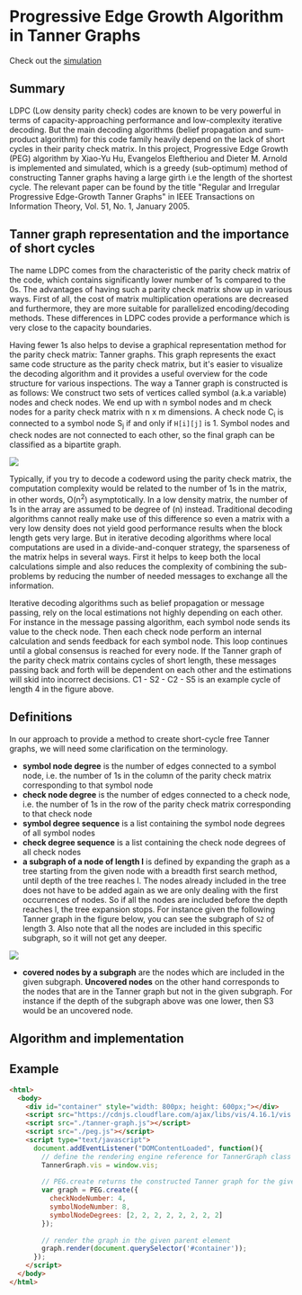 # Progressive Edge Growth Algorithm in Tanner Graphs

Check out the [simulation](https://uzum.github.io/ldpc-peg)

## Summary

LDPC (Low density parity check) codes are known to be very powerful in terms of capacity-approaching performance and low-complexity iterative decoding. But the main decoding algorithms (belief propagation and sum-product algorithm) for this code family heavily depend on the lack of short cycles in their parity check matrix. In this project, Progressive Edge Growth (PEG) algorithm by Xiao-Yu Hu, Evangelos Eleftheriou and Dieter M. Arnold is implemented and simulated, which is a greedy (sub-optimum) method of constructing Tanner graphs having a large girth i.e the length of the shortest cycle. The relevant paper can be found by the title "Regular and Irregular Progressive Edge-Growth Tanner Graphs" in IEEE Transactions on Information Theory, Vol. 51, No. 1, January 2005.

## Tanner graph representation and the importance of short cycles

The name LDPC comes from the characteristic of the parity check matrix of the code, which contains significantly lower number of 1s compared to the 0s.
The advantages of having such a parity check matrix show up in various ways. First of all, the cost of matrix multiplication operations are decreased and furthermore, they are more suitable for parallelized encoding/decoding methods. These differences in LDPC codes provide a performance which is very close to the capacity boundaries.

Having fewer 1s also helps to devise a graphical representation method for the parity check matrix: Tanner graphs. This graph represents the exact same code structure as the parity check matrix, but it's easier to visualize the decoding algorithm and it provides a useful overview for the code structure for various inspections. The way a Tanner graph is constructed is as follows: We construct two sets of vertices called symbol (a.k.a variable) nodes and check nodes. We end up with n symbol nodes and m check nodes for a parity check matrix with n x m dimensions. A check node C<sub>i</sub> is connected to a symbol node S<sub>j</sub> if and only if <code>H[i][j]</code> is 1. Symbol nodes and check nodes are not connected to each other, so the final graph can be classified as a bipartite graph.

<img src="http://i.imgur.com/7gjNwl5.png" />

Typically, if you try to decode a codeword using the parity check matrix, the computation complexity would be related to the number of 1s in the matrix, in other words, O(n<sup>2</sup>) asymptotically. In a low density matrix, the number of 1s in the array are assumed to be degree of (n) instead. Traditional decoding algorithms cannot really make use of this difference so even a matrix with a very low density does not yield good performance results when the block length gets very large. But in iterative decoding algorithms where local computations are used in a divide-and-conquer strategy, the sparseness of the matrix helps in several ways. First it helps to keep both the local calculations simple and also reduces the complexity of combining the sub-problems by reducing the number of needed messages to exchange all the information.

Iterative decoding algorithms such as belief propagation or message passing, rely on the local estimations not highly depending on each other. For instance in the message passing algorithm, each symbol node sends its value to the check node. Then each check node perform an internal calculation and sends feedback for each symbol node. This loop continues until a global consensus is reached for every node. If the Tanner graph of the parity check matrix contains cycles of short length, these messages passing back and forth will be dependent on each other and the estimations will skid into incorrect decisions. C1 - S2 - C2 - S5 is an example cycle of length 4 in the figure above.

## Definitions

In our approach to provide a method to create short-cycle free Tanner graphs, we will need some clarification on the terminology.

* **symbol node degree** is the number of edges connected to a symbol node, i.e. the number of 1s in the column of the parity check matrix corresponding to that symbol node
* **check node degree** is the number of edges connected to a check node, i.e. the number of 1s in the row of the parity check matrix corresponding to that check node
* **symbol degree sequence** is a list containing the symbol node degrees of all symbol nodes
* **check degree sequence** is a list containing the check node degrees of all check nodes
* **a subgraph of a node of length l** is defined by expanding the graph as a tree starting from the given node with a breadth first search method, until depth of the tree reaches l. The nodes already included in the tree does not have to be added again as we are only dealing with the first occurrences of nodes. So if all the nodes are included before the depth reaches l, the tree expansion stops. For instance given the following Tanner graph in the figure below, you can see the subgraph of <code>S2</code> of length 3. Also note that all the nodes are included in this specific subgraph, so it will not get any deeper.

<img src="http://i.imgur.com/fUCLful.png" />

* **covered nodes by a subgraph** are the nodes which are included in the given subgraph. **Uncovered nodes** on the other hand corresponds to the nodes that are in the Tanner graph but not in the given subgraph. For instance if the depth of the subgraph above was one lower, then S3 would be an uncovered node.

## Algorithm and implementation

## Example

```html
<html>
  <body>
    <div id="container" style="width: 800px; height: 600px;"></div>
    <script src="https://cdnjs.cloudflare.com/ajax/libs/vis/4.16.1/vis.min.js"></script>
    <script src="./tanner-graph.js"></script>
    <script src="./peg.js"></script>
    <script type="text/javascript">
      document.addEventListener("DOMContentLoaded", function(){
        // define the rendering engine reference for TannerGraph class
        TannerGraph.vis = window.vis;
        
        // PEG.create returns the constructed Tanner graph for the given parameters
        var graph = PEG.create({
          checkNodeNumber: 4,
          symbolNodeNumber: 8,
          symbolNodeDegrees: [2, 2, 2, 2, 2, 2, 2, 2]
        });
        
        // render the graph in the given parent element
        graph.render(document.querySelector('#container'));
      });
    </script>
  </body>
</html>
```
